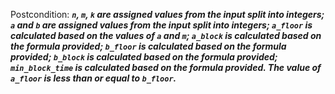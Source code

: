 Postcondition: ***`n`, `m`, `k` are assigned values from the input split into integers; `a` and `b` are assigned values from the input split into integers; `a_floor` is calculated based on the values of `a` and `m`; `a_block` is calculated based on the formula provided; `b_floor` is calculated based on the formula provided; `b_block` is calculated based on the formula provided; `min_block_time` is calculated based on the formula provided. The value of `a_floor` is less than or equal to `b_floor`.***
